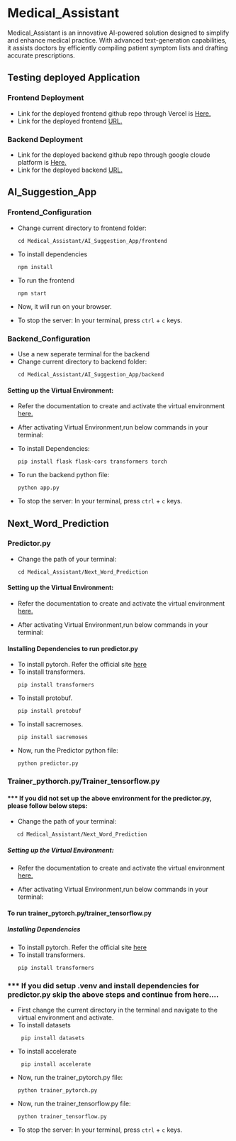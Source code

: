 # Medical_Assistant
Medical_Assistant is an innovative AI-powered solution designed to simplify and enhance medical practice. With advanced text-generation capabilities, it assists doctors by efficiently compiling patient symptom lists and drafting accurate prescriptions.

## Testing deployed Application

### Frontend Deployment 

* Link for the deployed frontend github repo through Vercel is [Here.](https://github.com/JehanRodrigo/Medical_Assistant_Deploy)
* Link for the deployed frontend [URL.](https://medical-assistant-deploy.vercel.app/)

### Backend Deployment

* Link for the deployed backend github repo through google cloude platform is [Here.](https://github.com/AshanLakshitha16763/Medi_backend_dockerize)
* Link for the deployed backend [URL.](https://medicalback-34822786368.asia-south1.run.app/)


## AI_Suggestion_App

### Frontend_Configuration

* Change current directory to frontend folder:
    ```
    cd Medical_Assistant/AI_Suggestion_App/frontend
    ```
* To install dependencies 
    ```
    npm install
    ```
* To run the frontend
    ```
    npm start
    ```

* Now, it will run on your browser.
* To stop the server:
In your terminal, press ```ctrl``` + ```c``` keys.


### Backend_Configuration
* Use a new seperate terminal for the backend
* Change current directory to backend folder:
    ```
    cd Medical_Assistant/AI_Suggestion_App/backend
    ```

#### Setting up the Virtual Environment:
 * Refer the documentation to create and activate the virtual environment [here.](https://packaging.python.org/en/latest/guides/installing-using-pip-and-virtual-environments/)

 * After activating Virtual Environment,run below commands in your terminal:
  
 * To install Dependencies:
    ```
    pip install flask flask-cors transformers torch
    ```
    
 * To run the backend python file:
    ```
    python app.py
    ```
    
 * To stop the server:
    In your terminal, press ```ctrl``` + ```c``` keys.

## Next_Word_Prediction

### Predictor.py

* Change the path of your terminal:
    ```
    cd Medical_Assistant/Next_Word_Prediction
    ```

#### Setting up the Virtual Environment:
 * Refer the documentation to create and activate the virtual environment [here.](https://packaging.python.org/en/latest/guides/installing-using-pip-and-virtual-environments/)

 * After activating Virtual Environment,run below commands in your terminal:
   
#### Installing Dependencies to run predictor.py
 * To install pytorch. Refer the official site [here](https://pytorch.org/get-started/locally/)
 * To install transformers.
   ```
   pip install transformers
   ```
 * To install protobuf.
   ```
   pip install protobuf
   ```
 * To install sacremoses.
   ```
   pip install sacremoses
   ```
 * Now, run the Predictor python file:
    ```
    python predictor.py
    ```
### Trainer_pythorch.py/Trainer_tensorflow.py
#### *** If you did not set up the above environment for the predictor.py, please follow below steps:
   * Change the path of your terminal:
 ```
    cd Medical_Assistant/Next_Word_Prediction
 ```

##### Setting up the Virtual Environment:
  * Refer the documentation to create and activate the virtual environment [here.](https://packaging.python.org/en/latest/guides/installing-using-pip-and-virtual-environments/)

  * After activating Virtual Environment,run below commands in your terminal:

#### To run trainer_pytorch.py/trainer_tensorflow.py
##### Installing Dependencies
 * To install pytorch. Refer the official site [here](https://pytorch.org/get-started/locally/)
 * To install transformers.
   ```
   pip install transformers
   ```
### *** If you did setup .venv and install dependencies for predictor.py skip the above steps and continue from here....
 * First change the current directory in the terminal and navigate to the virtual environment and activate.
 * To install datasets
   ```
    pip install datasets
    ```
 * To install accelerate
   ```
    pip install accelerate
    ```
 * Now, run the trainer_pytorch.py file:
    ```
    python trainer_pytorch.py
    ```
* Now, run the trainer_tensorflow.py file:
    ```
    python trainer_tensorflow.py
    ```   
 * To stop the server:
    In your terminal, press ```ctrl``` + ```c``` keys.
 
  


